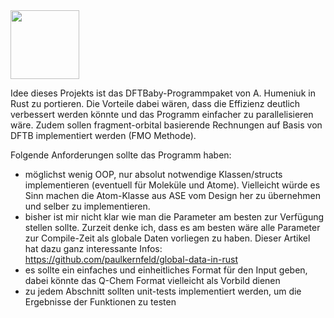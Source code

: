 <div align="left">
  <img src="https://github.com/hochej/tincr/blob/master/tincr.svg" height="110"/>
</div>

Idee dieses Projekts ist das DFTBaby-Programmpaket von A. Humeniuk 
in Rust zu portieren. Die Vorteile dabei wären, dass die Effizienz deutlich
verbessert werden könnte und das Programm einfacher zu parallelisieren wäre.
Zudem sollen fragment-orbital basierende Rechnungen auf Basis von DFTB
implementiert werden (FMO Methode).

Folgende Anforderungen sollte das Programm haben:
- möglichst wenig OOP, nur absolut notwendige Klassen/structs implementieren
(eventuell für Moleküle und Atome). Vielleicht würde es Sinn machen die 
Atom-Klasse aus ASE vom Design her zu übernehmen und selber zu implementieren. 
- bisher ist mir nicht klar wie man die Parameter am besten zur Verfügung
stellen sollte. Zurzeit denke ich, dass es am besten wäre alle Parameter 
zur Compile-Zeit als globale Daten vorliegen zu haben. 
Dieser Artikel hat dazu ganz interessante Infos: https://github.com/paulkernfeld/global-data-in-rust
- es sollte ein einfaches und einheitliches Format für den Input geben,
dabei könnte das Q-Chem Format vielleicht als Vorbild dienen
- zu jedem Abschnitt sollten unit-tests implementiert werden, um die Ergebnisse
der Funktionen zu testen 

